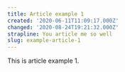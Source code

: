 ```yaml
---
title: Article example 1
created: '2020-06-11T11:09:17.000Z'
changed: '2020-08-24T19:21:32.000Z'
strapline: You article me so well
slug: example-article-1
---
```


This is article example 1.
